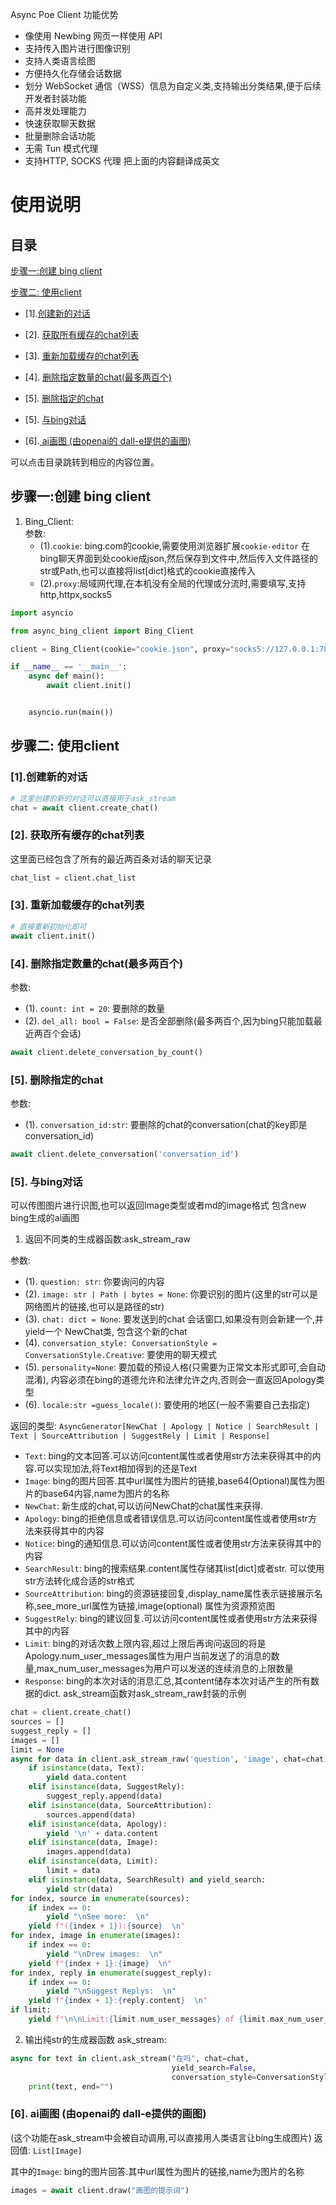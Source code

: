 Async Poe Client
功能优势  
- 像使用 Newbing 网页一样使用 API
- 支持传入图片进行图像识别
- 支持人类语言绘图
- 方便持久化存储会话数据
- 划分 WebSocket 通信（WSS）信息为自定义类,支持输出分类结果,便于后续开发者封装功能
- 高并发处理能力
- 快速获取聊天数据
- 批量删除会话功能
- 无需 Tun 模式代理
- 支持HTTP, SOCKS 代理  把上面的内容翻译成英文

# 使用说明

## 目录

[步骤一:创建 bing client](#步骤一创建-bing-client)

[步骤二: 使用client](#步骤二-使用client)

- [1].[创建新的对话](#1创建新的对话)

- [2]. [获取所有缓存的chat列表](#2-获取所有缓存的chat列表)

- [3]. [重新加载缓存的chat列表](#3-重新加载缓存的chat列表)

- [4]. [删除指定数量的chat(最多两百个)](#4-删除指定数量的chat最多两百个)

- [5]. [删除指定的chat](#5-删除指定的chat)

- [5]. [与bing对话](#5-与bing对话)

- [6].[ ai画图 (由openai的 dall-e提供的画图)](#6-ai画图-由openai的-dall-e提供的画图)

可以点击目录跳转到相应的内容位置。

## 步骤一:创建 bing client

1. Bing_Client:  
   参数:
    - (1).`cookie`: bing.com的cookie,需要使用浏览器扩展`cookie-editor`
      在bing聊天界面到处cookie成json,然后保存到文件中,然后传入文件路径的str或Path,也可以直接将list[dict]格式的cookie直接传入
    - (2).`proxy`:局域网代理,在本机没有全局的代理或分流时,需要填写,支持http,httpx,socks5

```python
import asyncio

from async_bing_client import Bing_Client

client = Bing_Client(cookie="cookie.json", proxy="socks5://127.0.0.1:7890")

if __name__ == '__main__':
    async def main():
        await client.init()


    asyncio.run(main())
```

## 步骤二: 使用client

### [1].创建新的对话

```python
# 这里创建的新的对话可以直接用于ask_stream
chat = await client.create_chat()

```

### [2]. 获取所有缓存的chat列表

这里面已经包含了所有的最近两百条对话的聊天记录

```python
chat_list = client.chat_list
```

### [3]. 重新加载缓存的chat列表

```python
# 直接重新初始化即可
await client.init()
```

### [4]. 删除指定数量的chat(最多两百个)

参数:

- (1). `count: int = 20`: 要删除的数量
- (2). `del_all: bool = False`: 是否全部删除(最多两百个,因为bing只能加载最近两百个会话)

```python
await client.delete_conversation_by_count()
```

### [5]. 删除指定的chat

参数:

- (1). `conversation_id:str`: 要删除的chat的conversation(chat的key即是conversation_id)

```python
await client.delete_conversation('conversation_id')
```

### [5]. 与bing对话

可以传图图片进行识图,也可以返回Image类型或者md的image格式 包含new bing生成的ai画图

1. 返回不同类的生成器函数:ask_stream_raw

参数:

- (1). `question: str`: 你要询问的内容
- (2). `image: str | Path | bytes = None`: 你要识别的图片(这里的str可以是网络图片的链接,也可以是路径的str)
- (3). `chat: dict = None`: 要发送到的chat 会话窗口,如果没有则会新建一个,并yield一个 NewChat类, 包含这个新的chat
- (4). `conversation_style: ConversationStyle = ConversationStyle.Creative`: 要使用的聊天模式
- (5). `personality=None`: 要加载的预设人格(只需要为正常文本形式即可,会自动混淆), 内容必须在bing的道德允许和法律允许之内,否则会一直返回Apology类型
- (6). `locale:str =guess_locale()`: 要使用的地区(一般不需要自己去指定)

返回的类型:
`AsyncGenerator[NewChat | Apology | Notice | SearchResult | Text | SourceAttribution | SuggestRely | Limit | Response]`

- `Text`: bing的文本回答.可以访问content属性或者使用str方法来获得其中的内容.可以实现加法,将Text相加得到的还是Text
- `Image`: bing的图片回答.其中url属性为图片的链接,base64(Optional)属性为图片的base64内容,name为图片的名称
- `NewChat`: 新生成的chat,可以访问NewChat的chat属性来获得.
- `Apology`: bing的拒绝信息或者错误信息.可以访问content属性或者使用str方法来获得其中的内容
- `Notice`: bing的通知信息.可以访问content属性或者使用str方法来获得其中的内容
- `SearchResult`: bing的搜索结果.content属性存储其list[dict]或者str. 可以使用str方法转化成合适的str格式
- `SourceAttribution`: bing的资源链接回复,display_name属性表示链接展示名称,see_more_url属性为链接,image(optional)
  属性为资源预览图
- `SuggestRely`: bing的建议回复.可以访问content属性或者使用str方法来获得其中的内容
- `Limit`: bing的对话次数上限内容,超过上限后再询问返回的将是Apology.num_user_messages属性为用户当前发送了的消息的数量,max_num_user_messages为用户可以发送的连续消息的上限数量
- `Response`: bing的本次对话的消息汇总,其content储存本次对话产生的所有数据的dict.
  ask_stream函数对ask_stream_raw封装的示例

```python
chat = client.create_chat()
sources = []
suggest_reply = []
images = []
limit = None
async for data in client.ask_stream_raw('question', 'image', chat=chat):
    if isinstance(data, Text):
        yield data.content
    elif isinstance(data, SuggestRely):
        suggest_reply.append(data)
    elif isinstance(data, SourceAttribution):
        sources.append(data)
    elif isinstance(data, Apology):
        yield '\n' + data.content
    elif isinstance(data, Image):
        images.append(data)
    elif isinstance(data, Limit):
        limit = data
    elif isinstance(data, SearchResult) and yield_search:
        yield str(data)
for index, source in enumerate(sources):
    if index == 0:
        yield "\nSee more:  \n"
    yield f"({index + 1}):{source}  \n"
for index, image in enumerate(images):
    if index == 0:
        yield "\nDrew images:  \n"
    yield f"{index + 1}:{image}  \n"
for index, reply in enumerate(suggest_reply):
    if index == 0:
        yield "\nSuggest Replys:  \n"
    yield f"{index + 1}:{reply.content}  \n"
if limit:
    yield f"\n\nLimit:{limit.num_user_messages} of {limit.max_num_user_messages}  "
```

2. 输出纯str的生成器函数 ask_stream:

```python
async for text in client.ask_stream("在吗", chat=chat,
                                    yield_search=False,
                                    conversation_style=ConversationStyle.Balanced):
    print(text, end="")

```

### [6]. ai画图 (由openai的 dall-e提供的画图)

(这个功能在ask_stream中会被自动调用,可以直接用人类语言让bing生成图片)
返回值: `List[Image]`

其中的`Image`: bing的图片回答.其中url属性为图片的链接,name为图片的名称

```python
images = await client.draw("画图的提示词")
```
